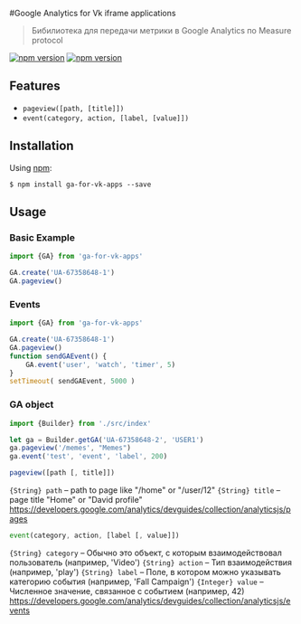 #Google Analytics for Vk iframe applications
> Бибилиотека для передачи метрики в Google Analytics по Measure protocol
 
[![npm version](https://img.shields.io/npm/v/ga-for-vk-apps.svg)](https://www.npmjs.com/package/ga-for-vk-apps) [![npm version](https://img.shields.io/npm/dm/ga-for-vk-apps.svg)](https://www.npmjs.com/package/ga-for-vk-apps)

Features
--------
* ```pageview([path, [title]])```
* ```event(category, action, [label, [value]])```

Installation
------------
Using [npm](https://www.npmjs.com/package/ga-for-vk-apps):

    $ npm install ga-for-vk-apps --save
	
Usage
------------
### Basic Example

```js
import {GA} from 'ga-for-vk-apps'

GA.create('UA-67358648-1')
GA.pageview()
```

### Events
```js
import {GA} from 'ga-for-vk-apps'

GA.create('UA-67358648-1')
GA.pageview()
function sendGAEvent() {
    GA.event('user', 'watch', 'timer', 5)
}
setTimeout( sendGAEvent, 5000 )
```

### GA object
```js
import {Builder} from './src/index'

let ga = Builder.getGA('UA-67358648-2', 'USER1')
ga.pageview('/memes', "Memes")
ga.event('test', 'event', 'label', 200)
```

```js
pageview([path [, title]])
```
```{String} path``` – path to page like "/home" or "/user/12"
```{String} title``` – page title "Home" or "David profile"
https://developers.google.com/analytics/devguides/collection/analyticsjs/pages
```js
event(category, action, [label [, value]])
```
```{String} category``` – Обычно это объект, с которым взаимодействовал пользователь (например, 'Video')
```{String} action``` – Тип взаимодействия (например, 'play')
```{String} label``` – Поле, в котором можно указывать категорию события (например, 'Fall Campaign')
```{Integer} value``` – Численное значение, связанное с событием (например, 42)
https://developers.google.com/analytics/devguides/collection/analyticsjs/events
